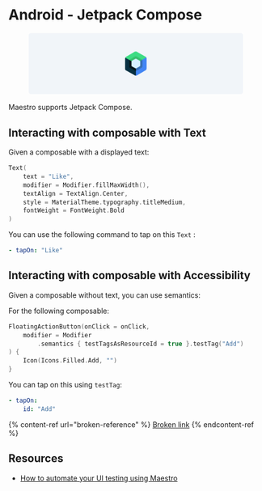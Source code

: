 # Android - Jetpack Compose

<figure><img src="../.gitbook/assets/compose.png" alt=""><figcaption></figcaption></figure>

Maestro supports Jetpack Compose.

## Interacting with composable with Text

Given a composable with a displayed text:

```kotlin
Text(
    text = "Like",
    modifier = Modifier.fillMaxWidth(),
    textAlign = TextAlign.Center,
    style = MaterialTheme.typography.titleMedium,
    fontWeight = FontWeight.Bold
)
```

You can use the following command to tap on this `Text` :

```yaml
- tapOn: "Like"
```

## Interacting with composable with Accessibility

Given a composable without text, you can use semantics:

For the following composable:

```kotlin
FloatingActionButton(onClick = onClick, 
    modifier = Modifier
        .semantics { testTagsAsResourceId = true }.testTag("Add")
) {
    Icon(Icons.Filled.Add, "")
}
```

You can tap on this using `testTag`:&#x20;

```yaml
- tapOn: 
    id: "Add"
```

{% content-ref url="broken-reference" %}
[Broken link](broken-reference)
{% endcontent-ref %}

## Resources

* [How to automate your UI testing using Maestro](https://www.composables.co/blog/maestro)
